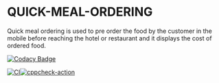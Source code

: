 # QUICK-MEAL-ORDERING
Quick meal ordering is used to pre order the food by the customer in the mobile before reaching the hotel or restaurant and it displays the cost of ordered food.


[![Codacy Badge](https://app.codacy.com/project/badge/Grade/54a87b1ff9a74dbeb5268c3d67dbcb15)](https://www.codacy.com/gh/lavanya-k19/QUICK-MEAL-ORDERING/dashboard?utm_source=github.com&amp;utm_medium=referral&amp;utm_content=lavanya-k19/QUICK-MEAL-ORDERING&amp;utm_campaign=Badge_Grade)

[![CI](https://github.com/lavanya-k19/QUICK-MEAL-ORDERING/actions/workflows/build.yml/badge.svg)](https://github.com/lavanya-k19/QUICK-MEAL-ORDERING/actions/workflows/build.yml)[![cppcheck-action](https://github.com/lavanya-k19/QUICK-MEAL-ORDERING/actions/workflows/cppcheck.yml/badge.svg)](https://github.com/lavanya-k19/QUICK-MEAL-ORDERING/actions/workflows/cppcheck.yml)
